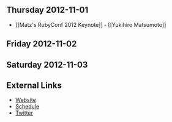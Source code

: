 ## Thursday 2012-11-01

* [[Matz's RubyConf 2012 Keynote]] - [[Yukihiro Matsumoto]]

## Friday 2012-11-02

## Saturday 2012-11-03

## External Links

* [Website](http://rubyconf.org/)
* [Schedule](http://rubyconf2012.busyconf.com/schedule/full)
* [Twitter](http://twitter.com/rubyconf)

<!--
[[Allow me to reintroduce myself. My name is MagLev.]] - [[Jesse Cooke]]
[[Implementation Details of Ruby 2.0 VM]] - [[Koichi Sasada]]
[[Ruby 2.0 on Rails]] - [[Akira Matsuda]]
[[Toward a Design for Ruby]] - [[Brian Ford]]
[[Why JRuby Works]] - [[Charles Nutter]], [[Tom Enebo]]
[[Tokaido: Making Ruby Better on OSX]] - [[Yehuda Katz]]
[[Abstracting Features Into Custom Reverse Proxies (Or: Making Better Lemonade From Chaos)]] - [[Nick Muerdter]]
[[Service Oriented Architecture at Square]] - [[Chris Hunt]]
[[Ruby Monitoring State of the Union]] - [[Joseph Ruscio]]
[[Zero Downtime Deploys Made Easy]] - [[Matt Duncan]]
[[Your app is not a black box]] - [[Josh Kalderimis]]
[[Building modular, scalable web apps? Of CORS!]] - [[Michael Bleigh]]
[[Ruby HTTP clients comparison]] - [[Hiroshi Nakamura]]
[[Someone is Wrong]] - [[Joseph Wilk]]
[[Failure for Fun and Profit!]] - [[Kerri Miller]]
[[Building Data Driven Products with Ruby]] - [[Ryan Weald]]
[[Refactoring from Good to Great]] - [[Ben Orenstein]]
[[Dissecting a Ruby Block]] - [[Pat Shaughnessy]]
-->

